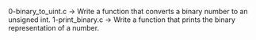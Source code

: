 0-binary_to_uint.c -> Write a function that converts a binary number to an unsigned int.
1-print_binary.c -> Write a function that prints the binary representation of a number.

